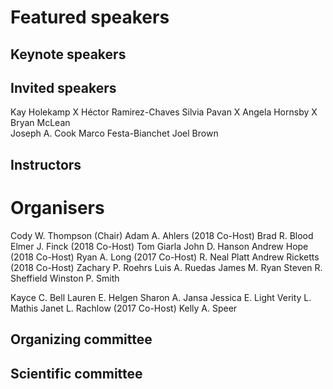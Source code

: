 # Featured speakers

## Keynote speakers


## Invited speakers

Kay Holekamp  X
Héctor Ramirez-Chaves
Silvia Pavan    X
Angela Hornsby  X
Bryan McLean  
Joseph A. Cook
Marco Festa-Bianchet
Joel Brown

## Instructors


# Organisers

Cody W. Thompson (Chair)
Adam A. Ahlers (2018 Co-Host)
Brad R. Blood
Elmer J. Finck (2018 Co-Host)
Tom Giarla
John D. Hanson
Andrew Hope (2018 Co-Host)
Ryan A. Long (2017 Co-Host)
R. Neal Platt
Andrew Ricketts (2018 Co-Host)
Zachary P. Roehrs
Luis A. Ruedas
James M. Ryan
Steven R. Sheffield
Winston P. Smith

Kayce C. Bell
Lauren E. Helgen
Sharon A. Jansa
Jessica E. Light
Verity L. Mathis
Janet L. Rachlow (2017 Co-Host)
Kelly A. Speer


## Organizing committee


## Scientific committee
